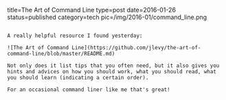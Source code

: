 title=The Art of Command Line
type=post
date=2016-01-26
status=published
category=tech
pic=/img/2016-01/command_line.png
~~~~~~

A really helpful resource I found yesterday:

![The Art of Command Line](https://github.com/jlevy/the-art-of-command-line/blob/master/README.md)

Not only does it list tips that you often need, but it also gives you hints and advices on how you should work, what you should read, what you should learn (indicating a certain order). 

For an occasional command liner like me that's great!
